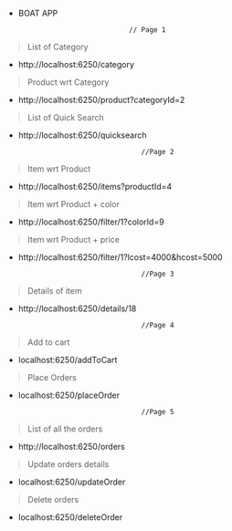 *  BOAT APP

                                  // Page 1
>List of Category
* http://localhost:6250/category

>Product wrt Category
* http://localhost:6250/product?categoryId=2

>List of Quick Search
* http://localhost:6250/quicksearch


                                    //Page 2
>Item wrt Product
* http://localhost:6250/items?productId=4  

>Item wrt Product + color
* http://localhost:6250/filter/1?colorId=9

>Item wrt Product + price
* http://localhost:6250/filter/1?lcost=4000&hcost=5000



                                    //Page 3
>Details of item
* http://localhost:6250/details/18


                                    //Page 4
>Add to cart
* localhost:6250/addToCart

>Place Orders
* localhost:6250/placeOrder



                                    //Page 5
>List of all the orders
* http://localhost:6250/orders

>Update orders details
* localhost:6250/updateOrder

>Delete orders
* localhost:6250/deleteOrder





